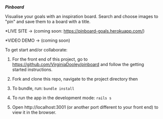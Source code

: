 ***Pinboard***

Visualise your goals with an inspiration board. Search and choose images to "pin" and save them to a board with a title.

*LIVE SITE -> (coming soon: https://pinboard-goals.herokuapp.com/)

*VIDEO DEMO -> (coming soon)

To get start and/or collaborate:

 1) For the front end of this project, go to https://github.com/VirginiaDooley/pinboard and follow the getting started instructions.

 2) Fork and clone this repo, navigate to the project directory then

 3) To bundle, run: ```bundle install```

 4) To run the app in the development mode: ```rails s```

 5) Open http://localhost:3001 (or another port different to your front end) to view it in the browser.
